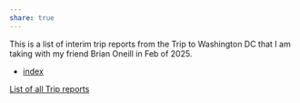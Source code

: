 ```yaml
---
share: true
---
```

This is a list of interim trip reports from the Trip to Washington DC that I am taking with my friend Brian Oneill in Feb of 2025.


- [index](index.md)


[List of all Trip reports](../index.md)

